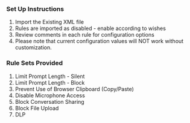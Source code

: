 ### Set Up Instructions

1. Import the Existing XML file
2. Rules are imported as disabled - enable according to wishes
3. Review comments in each rule for configuration options
4. Please note that current configuration values will NOT work without customization.

### Rule Sets Provided
1. Limit Prompt Length - Silent
2. Limit Prompt Length - Block
3. Prevent Use of Browser Clipboard (Copy/Paste)
4. Disable Microphone Access
5. Block Conversation Sharing
6. Block File Upload
7. DLP
